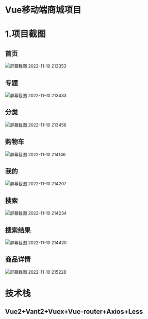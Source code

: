   Vue移动端商城项目
  =
  1.项目截图
  =
  
  首页
  ----
  ![屏幕截图 2022-11-10 213353](https://user-images.githubusercontent.com/111115896/201112547-be449e65-0bc0-421e-bae0-3089310d66fe.jpg)
  
  专题
  ----
  ![屏幕截图 2022-11-10 213433](https://user-images.githubusercontent.com/111115896/201112666-48c37895-9f38-45c3-a6e6-f7444fa74df9.jpg)
  
  分类
  ----
  
![屏幕截图 2022-11-10 213456](https://user-images.githubusercontent.com/111115896/201112745-9982da41-369c-4313-8bea-58ca2a0b77e8.jpg)

  购物车
  ----
  ![屏幕截图 2022-11-10 214146](https://user-images.githubusercontent.com/111115896/201114245-b5820e66-e9ef-4807-9b32-485f82eb3494.jpg)
  
  我的
  ----
![屏幕截图 2022-11-10 214207](https://user-images.githubusercontent.com/111115896/201114328-cf229275-183b-4c15-a5ed-045c98bb9be5.jpg) 

 搜索
 ----
 
![屏幕截图 2022-11-10 214234](https://user-images.githubusercontent.com/111115896/201114578-07d4417c-c5b5-4975-9f66-cafce2229adc.jpg)

 搜索结果
 ----
 ![屏幕截图 2022-11-10 214420](https://user-images.githubusercontent.com/111115896/201114743-c7eb5159-9fff-441e-a626-33f262d14481.jpg)
 
 商品详情
 ----
![屏幕截图 2022-11-10 215228](https://user-images.githubusercontent.com/111115896/201114794-381f8b01-6b7d-40f1-99a0-ecc1a6893f08.jpg)

 
   
   
 技术栈
 =
Vue2+Vant2+Vuex+Vue-router+Axios+Less
----
